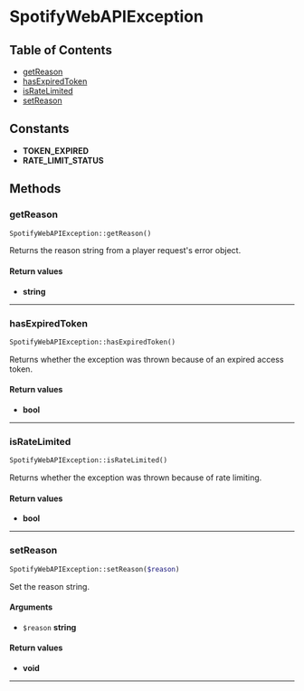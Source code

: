 # SpotifyWebAPIException

## Table of Contents
* [getReason](#getreason)
* [hasExpiredToken](#hasexpiredtoken)
* [isRateLimited](#isratelimited)
* [setReason](#setreason)

## Constants
* **TOKEN_EXPIRED**
* **RATE_LIMIT_STATUS**

## Methods
### getReason


```php
SpotifyWebAPIException::getReason()
```

Returns the reason string from a player request's error object.


#### Return values
* **string** 

---
### hasExpiredToken


```php
SpotifyWebAPIException::hasExpiredToken()
```

Returns whether the exception was thrown because of an expired access token.


#### Return values
* **bool** 

---
### isRateLimited


```php
SpotifyWebAPIException::isRateLimited()
```

Returns whether the exception was thrown because of rate limiting.


#### Return values
* **bool** 

---
### setReason


```php
SpotifyWebAPIException::setReason($reason)
```

Set the reason string.

#### Arguments
* `$reason` **string**

#### Return values
* **void** 

---
